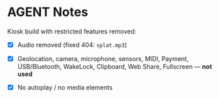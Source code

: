 # AGENT Notes

Kiosk build with restricted features removed:

- [x] Audio removed (fixed 404: `splat.mp3`)
- [x] Geolocation, camera, microphone, sensors, MIDI, Payment, USB/Bluetooth, WakeLock, Clipboard, Web Share, Fullscreen — **not used**
- [x] No autoplay / no media elements

